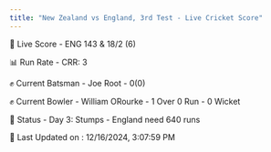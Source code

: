 ```yaml
---
title: "New Zealand vs England, 3rd Test - Live Cricket Score"
---
```


🔴 Live Score - ENG 143 & 18/2 (6)  

📊 Run Rate - CRR: 3  

✊ Current Batsman - Joe Root - 0(0)  

✊ Current Bowler - William ORourke - 1 Over 0 Run - 0 Wicket  

📑 Status - Day 3: Stumps - England need 640 runs

📝 Last Updated on : 12/16/2024, 3:07:59 PM  



